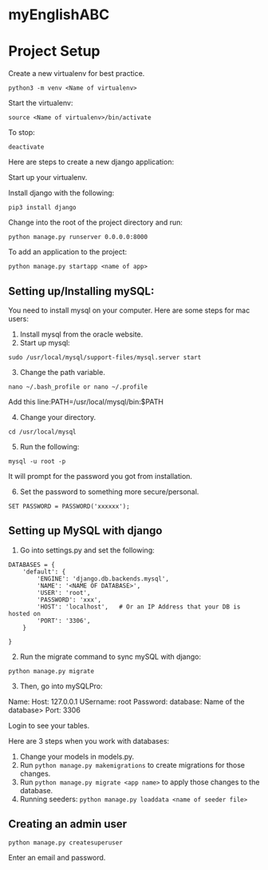# myEnglishABC

# Project Setup

Create a new virtualenv for best practice. 

```
python3 -m venv <Name of virtualenv>
```

Start the virtualenv: 

```
source <Name of virtualenv>/bin/activate
```

To stop:

```
deactivate
```

Here are steps to create a new django application:

Start up your virtualenv. 

Install django with the following:

```
pip3 install django
```

Change into the root of the project directory and run:

```
python manage.py runserver 0.0.0.0:8000
```

To add an application to the project:

```
python manage.py startapp <name of app>
```

## Setting up/Installing mySQL:

You need to install mysql on your computer. Here are some steps for mac users:

1. Install mysql from the oracle website.
2. Start up mysql:

```
sudo /usr/local/mysql/support-files/mysql.server start
```

3. Change the path variable.

```
nano ~/.bash_profile or nano ~/.profile
```

Add this line:PATH=/usr/local/mysql/bin:$PATH

4. Change your directory.

```
cd /usr/local/mysql
```

5. Run the following:

```
mysql -u root -p
```

It will prompt for the password you got from installation.

6. Set the password to something more secure/personal.

```
SET PASSWORD = PASSWORD('xxxxxx');
```

## Setting up MySQL with django


1. Go into settings.py and set the following:

```
DATABASES = {
    'default': {
        'ENGINE': 'django.db.backends.mysql',
        'NAME': '<NAME OF DATABASE>',
        'USER': 'root',
        'PASSWORD': 'xxx',
        'HOST': 'localhost',   # Or an IP Address that your DB is hosted on
        'PORT': '3306',
    }

}
```

2. Run the migrate command to sync mySQL with django:

```
python manage.py migrate
```

3. Then, go into mySQLPro:

Name:
Host: 127.0.0.1
USername: root
Password: <xxx>
database: Name of the database>
Port: 3306

Login to see your tables.

Here are 3 steps when you work with databases:

1. Change your models in models.py.
2. Run ```python manage.py makemigrations``` to create migrations for those changes.
3. Run ```python manage.py migrate <app name>``` to apply those changes to the database.
4. Running seeders: ```python manage.py loaddata <name of seeder file>```

## Creating an admin user

```
python manage.py createsuperuser
```

Enter an email and password.
